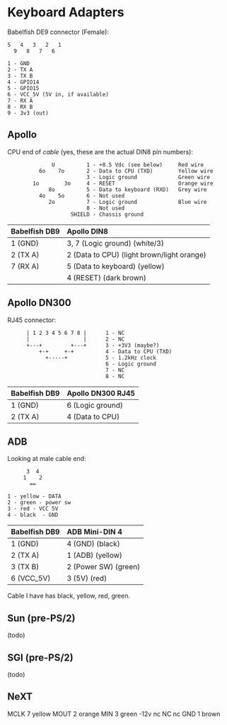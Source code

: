 # Keyboard Adapters

Babelfish DE9 connector (Female):

```
5   4   3   2   1
  9   8   7   6

1 - GND
2 - TX A
3 - TX B
4 - GPIO14
5 - GPIO15
6 - VCC_5V (5V in, if available)
7 - RX A
8 - RX B
9 - 3v3 (out)
```

## Apollo

CPU end of _*cable*_ (yes, these are the actual DIN8 pin numbers):

```
              U          1 - +8.5 Vdc (see below)     Red wire
          6o    7o       2 - Data to CPU (TXD)        Yellow wire
                         3 - Logic ground             Green wire
        1o        3o     4 - RESET                    Orange wire
             8o          5 - Data to keyboard (RXD)   Grey wire
          4o    5o       6 - Not used
             2o          7 - Logic ground             Blue wire
                         8 - Not used
                    SHIELD - Chassis ground
```

| Babelfish DB9 | Apollo DIN8 |
| :--- | :--- |
| 1 (GND) | 3, 7 (Logic ground) (white/3) |  
| 2 (TX A) | 2 (Data to CPU) (light brown/light orange) |
| 7 (RX A) | 5 (Data to keyboard) (yellow) |
| | 4 (RESET) (dark brown) |

## Apollo DN300

RJ45 connector:

```
      | 1 2 3 4 5 6 7 8 |      1 - NC
      |                 |      2 - NC
      +---+         +---+      3 - +3V3 (maybe?)
          +-+     +-+          4 - Data to CPU (TXD)
            +-----+            5 - 1.2kHz clock
                               6 - Logic ground
                               7 - NC
                               8 - NC
```

| Babelfish DB9 | Apollo DN300 RJ45 |
| :--- | :--- |
| 1 (GND) | 6 (Logic ground) |
| 2 (TX A) | 4 (Data to CPU) |

## ADB

Looking at male cable end:

```
      3  4
     1    2
       == 

1 - yellow - DATA
2 - green - power sw
3 - red - VCC 5V
4 - black  - GND
```

| Babelfish DB9 | ADB Mini-DIN 4 |
| :--- | :--- |
| 1 (GND) | 4 (GND) (black) |
| 2 (TX A) | 1 (ADB) (yellow) |
| 3 (TX B) | 2 (Power SW) (green) |
| 6 (VCC_5V) | 3 (5V) (red) |

Cable I have has black, yellow, red, green. 

## Sun (pre-PS/2)

(todo)

## SGI (pre-PS/2)

(todo)

## NeXT

MCLK   7   yellow
MOUT   2   orange
MIN    3   green
-12v  nc
NC    nc
GND    1   brown
